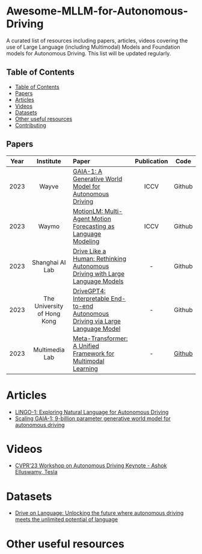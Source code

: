 # Awesome-MLLM-for-Autonomous-Driving
A curated list of resources including papers, articles, videos covering the use of Large Language (including Multimodal) Models and Foundation models for Autonomous Driving. This list will be updated regularly. 

## Table of Contents
- [Table of Contents](#table-of-contents)
- [Papers](#papers)
- [Articles](#articles)
- [Videos](#videos)
- [Datasets](#datasets)
- [Other useful resources](#other-useful-resources)
- [Contributing](#contributing)

## Papers

|  Year     |    Institute    | Paper                                                                                                                                                                              | Publication | Code |
| :----------: | :--------------: | :---------------------------------------------------------------------------------------------------------------------------------------------------------------------------------- | :---------: |:---------: |
| 2023 |     Wayve       | [GAIA-1: A Generative World Model for Autonomous Driving](https://arxiv.org/pdf/2309.17080.pdf)                                                                                       |   ICCV | Github |
| 2023 |     Waymo      | [MotionLM: Multi-Agent Motion Forecasting as Language Modeling](http://khaledrefaat.com/motionlm.pdf)                                                                                  |  ICCV | Github  |
| 2023 |  Shanghai AI Lab | [Drive Like a Human: Rethinking Autonomous Driving with Large Language Models](https://arxiv.org/pdf/2307.07162.pdf)                                                                  | - | Github |
| 2023 |The University of Hong Kong | [DriveGPT4: Interpretable End-to-end Autonomous Driving via Large Language Model](https://arxiv.org/pdf/2310.01412.pdf)                                                     |  - | Github |
| 2023 | Multimedia Lab | [Meta-Transformer: A Unified Framework for Multimodal Learning](https://arxiv.org/pdf/2307.10802.pdf)                                                                       |  - | [Github](https://github.com/invictus717/MetaTransformer) |

# Articles
- [LINGO-1: Exploring Natural Language for Autonomous Driving](https://wayve.ai/thinking/lingo-natural-language-autonomous-driving/)
- [Scaling GAIA-1: 9-billion parameter generative world model for autonomous driving](https://wayve.ai/thinking/scaling-gaia-1/)

# Videos
- [CVPR'23 Workshop on Autonomous Driving Keynote - Ashok Elluswamy, Tesla](https://www.youtube.com/watch?v=6x-Xb_uT7ts)

# Datasets
- [Drive on Language: Unlocking the future where autonomous driving meets the unlimited potential of language](https://opendrivelab.github.io/DriveLM/)

# Other useful resources


